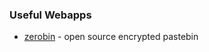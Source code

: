 ### Useful Webapps

- [zerobin](http://sebsauvage.net/wiki/doku.php?id=php:zerobin) - open source encrypted pastebin

